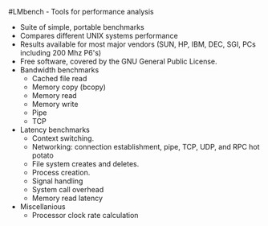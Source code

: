 #LMbench - Tools for performance analysis
* Suite of simple, portable benchmarks 
* Compares different UNIX systems performance 
* Results available for most major vendors (SUN, HP, IBM, DEC, SGI, PCs including 200 Mhz P6's) 
* Free software, covered by the GNU General Public License.
* Bandwidth benchmarks
  * Cached file read
  * Memory copy (bcopy)
  * Memory read
  * Memory write
  * Pipe
  * TCP 
* Latency benchmarks
  * Context switching.
  * Networking: connection establishment, pipe, TCP, UDP, and RPC hot potato
  * File system creates and deletes.
  * Process creation.
  * Signal handling
  * System call overhead
  * Memory read latency 
* Miscellanious
  * Processor clock rate calculation 
